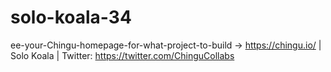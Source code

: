 # solo-koala-34
ee-your-Chingu-homepage-for-what-project-to-build -> https://chingu.io/ | Solo Koala | Twitter: https://twitter.com/ChinguCollabs
